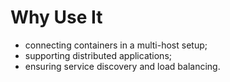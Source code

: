 # Why Use It

- connecting containers in a multi-host setup;
- supporting distributed applications;
- ensuring service discovery and load balancing.
